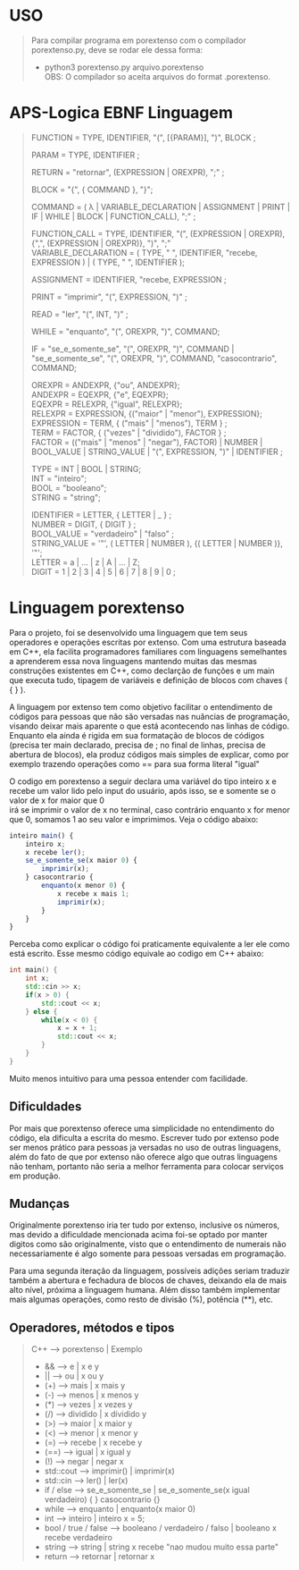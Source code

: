 # USO

> Para compilar programa em porextenso com o compilador porextenso.py, deve se rodar ele dessa forma:  
> - python3 porextenso.py arquivo.porextenso  
> OBS: O compilador so aceita arquivos do format .porextenso.

# APS-Logica EBNF Linguagem
> FUNCTION = TYPE, IDENTIFIER, "(", [{PARAM}], ")", BLOCK ;  
> 
> PARAM = TYPE, IDENTIFIER ;  
> 
> RETURN = "retornar", (EXPRESSION | OREXPR), ";" ;  
> 
> BLOCK = "{", { COMMAND }, "}";  
> 
> COMMAND = ( λ | VARIABLE_DECLARATION | ASSIGNMENT | PRINT | IF | WHILE | BLOCK | FUNCTION_CALL), ";" ;  
> 
> FUNCTION_CALL = TYPE, IDENTIFIER, "(", (EXPRESSION | OREXPR), {",", (EXPRESSION | OREXPR)}, ")", ";"  
> VARIABLE_DECLARATION = ( TYPE, " ", IDENTIFIER, "recebe, EXPRESSION ) | ( TYPE, " ", IDENTIFIER );  
>  
> ASSIGNMENT = IDENTIFIER, "recebe, EXPRESSION ;  
>  
> PRINT = "imprimir", "(", EXPRESSION, ")" ;  
>  
> READ = "ler", "(", INT, ")" ;  
>  
> WHILE = "enquanto", "(", OREXPR, ")", COMMAND;  
>  
> IF = "se_e_somente_se", "(", OREXPR, ")", COMMAND | "se_e_somente_se", "(", OREXPR, ")", COMMAND, "casocontrario", COMMAND;  
>   
> OREXPR = ANDEXPR, {"ou", ANDEXPR};  
> ANDEXPR = EQEXPR, {"e", EQEXPR};  
> EQEXPR = RELEXPR, {"igual", RELEXPR};  
> RELEXPR = EXPRESSION, {("maior" | "menor"), EXPRESSION};  
> EXPRESSION = TERM, { ("mais" | "menos"), TERM } ;  
> TERM = FACTOR, { ("vezes" | "dividido"), FACTOR } ;  
> FACTOR = (("mais" | "menos" | "negar"), FACTOR) | NUMBER | BOOL_VALUE | STRING_VALUE | "(", EXPRESSION, ")" | IDENTIFIER ;  
>   
> TYPE = INT | BOOL | STRING;  
> INT = "inteiro";  
> BOOL = "booleano";  
> STRING = "string";  
> 
> IDENTIFIER = LETTER, { LETTER | _ } ;  
> NUMBER = DIGIT, { DIGIT } ;  
> BOOL_VALUE = "verdadeiro" | "falso" ;  
> STRING_VALUE = '"', ( LETTER | NUMBER ), {( LETTER | NUMBER )}, '"';  
> LETTER = a | ... | z | A | ... | Z;  
> DIGIT = 1 | 2 | 3 | 4 | 5 | 6 | 7 | 8 | 9 | 0 ;  

# Linguagem porextenso
<p>Para o projeto, foi se desenvolvido uma linguagem que tem seus operadores e operações escritas por extenso. 
Com uma estrutura baseada em C++, ela facilita programadores familiares com linguagens semelhantes a aprenderem essa nova linguagens mantendo muitas das mesmas construções  
existentes em C++, como declarção de funções e um main que executa tudo, tipagem de variáveis e definição de blocos com chaves ( { } ).</p>  
<p>A linguagem por extenso tem como objetivo facilitar o entendimento de códigos para pessoas que não são versadas nas nuâncias de programação, visando deixar mais aparente  
o que está acontecendo nas linhas de código. Enquanto ela ainda é rigida em sua formatação de blocos de códigos (precisa ter main declarado, precisa de ; no final de linhas,  
precisa de abertura de blocos), ela produz códigos mais simples de explicar, como por exemplo trazendo operações como == para sua forma literal "igual"</p>  


O codigo em porextenso a seguir declara uma variável do tipo inteiro x e recebe um valor lido pelo input do usuário, após isso, se e somente se o valor de x for maior que 0  
irá se imprimir o valor de x no terminal, caso contrário enquanto x for menor que 0, somamos 1 ao seu valor e imprimimos. Veja o código abaixo:  

```js
inteiro main() {
    inteiro x;
    x recebe ler();
    se_e_somente_se(x maior 0) {
        imprimir(x);
    } casocontrario {
        enquanto(x menor 0) {
            x recebe x mais 1;
            imprimir(x);
        }
    }
}
```
Perceba como explicar o código foi praticamente equivalente a ler ele como está escrito. Esse mesmo código equivale ao codigo em C++ abaixo:  

```C++
int main() {
    int x;
    std::cin >> x;
    if(x > 0) {
        std::cout << x;
    } else {
        while(x < 0) {
            x = x + 1;
            std::cout << x;
        }
    }
}
```

Muito menos intuitivo para uma pessoa entender com facilidade.  
  

## Dificuldades
<p>Por mais que porextenso oferece uma simplicidade no entendimento do código, ela dificulta a escrita do mesmo.  
Escrever tudo por extenso pode ser menos prático para pessoas ja versadas no uso de outras linguagens, além do fato
de que por extenso não oferece algo que outras linguagens não tenham, portanto não seria a melhor ferramenta para  
colocar serviços em produção.</p>  
  

## Mudanças
<p>Originalmente porextenso iria ter tudo por extenso, inclusive os números, mas devido a dificuldade mencionada acima  
foi-se optado por manter digitos como são originalmente, visto que o entendimento de numerais não necessariamente é  
algo somente para pessoas versadas em programação.</p>
<p>Para uma segunda iteração da linguagem, possíveis adições seriam traduzir também a abertura e fechadura de blocos  
de chaves, deixando ela de mais alto nível, próxima a linguagem humana. Além disso também implementar mais algumas  
operações, como resto de divisão (%), potência (**), etc.</p>  
  

  
## Operadores, métodos e tipos  
> C++ --> porextenso | Exemplo  
> - && --> e | x e y  
> - || --> ou | x ou y   
> - (+) --> mais | x mais y  
> - (-) --> menos | x menos y  
> - (*) --> vezes | x vezes y  
> - (/) --> dividido | x dividido y  
> - (>) --> maior | x maior y  
> - (<) --> menor | x menor y  
> - (=) --> recebe | x recebe y  
> - (==) --> igual | x igual y  
> - (!) --> negar | negar x  
> - std::cout --> imprimir() | imprimir(x)  
> - std::cin --> ler() | ler(x)  
> - if / else --> se_e_somente_se | se_e_somente_se(x igual verdadeiro) { } casocontrario {}  
> - while --> enquanto | enquanto(x maior 0)
> - int --> inteiro | inteiro x = 5;
> - bool / true / false --> booleano / verdadeiro / falso | booleano x recebe verdadeiro
> - string --> string | string x recebe "nao mudou muito essa parte"
> - return --> retornar | retornar x
